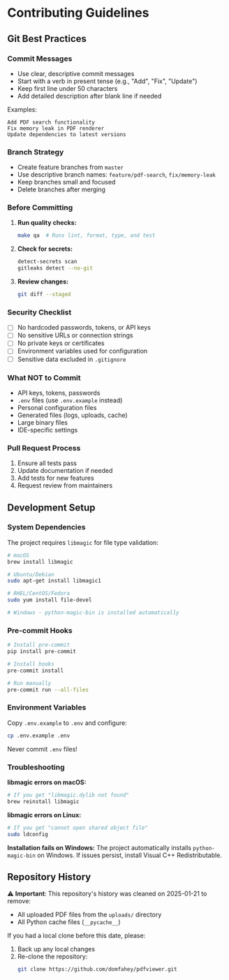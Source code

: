 # Contributing Guidelines

## Git Best Practices

### Commit Messages
- Use clear, descriptive commit messages
- Start with a verb in present tense (e.g., "Add", "Fix", "Update")
- Keep first line under 50 characters
- Add detailed description after blank line if needed

Examples:
```
Add PDF search functionality
Fix memory leak in PDF renderer
Update dependencies to latest versions
```

### Branch Strategy
- Create feature branches from `master`
- Use descriptive branch names: `feature/pdf-search`, `fix/memory-leak`
- Keep branches small and focused
- Delete branches after merging

### Before Committing

1. **Run quality checks:**
   ```bash
   make qa  # Runs lint, format, type, and test
   ```

2. **Check for secrets:**
   ```bash
   detect-secrets scan
   gitleaks detect --no-git
   ```

3. **Review changes:**
   ```bash
   git diff --staged
   ```

### Security Checklist
- [ ] No hardcoded passwords, tokens, or API keys
- [ ] No sensitive URLs or connection strings
- [ ] No private keys or certificates
- [ ] Environment variables used for configuration
- [ ] Sensitive data excluded in `.gitignore`

### What NOT to Commit
- API keys, tokens, passwords
- `.env` files (use `.env.example` instead)
- Personal configuration files
- Generated files (logs, uploads, cache)
- Large binary files
- IDE-specific settings

### Pull Request Process
1. Ensure all tests pass
2. Update documentation if needed
3. Add tests for new features
4. Request review from maintainers

## Development Setup

### System Dependencies

The project requires `libmagic` for file type validation:

```bash
# macOS
brew install libmagic

# Ubuntu/Debian
sudo apt-get install libmagic1

# RHEL/CentOS/Fedora
sudo yum install file-devel

# Windows - python-magic-bin is installed automatically
```

### Pre-commit Hooks
```bash
# Install pre-commit
pip install pre-commit

# Install hooks
pre-commit install

# Run manually
pre-commit run --all-files
```

### Environment Variables
Copy `.env.example` to `.env` and configure:
```bash
cp .env.example .env
```

Never commit `.env` files!

### Troubleshooting

**libmagic errors on macOS:**
```bash
# If you get "libmagic.dylib not found"
brew reinstall libmagic
```

**libmagic errors on Linux:**
```bash
# If you get "cannot open shared object file"
sudo ldconfig
```

**Installation fails on Windows:**
The project automatically installs `python-magic-bin` on Windows.
If issues persist, install Visual C++ Redistributable.

## Repository History

⚠️ **Important**: This repository's history was cleaned on 2025-01-21 to remove:
- All uploaded PDF files from the `uploads/` directory
- All Python cache files (`__pycache__`)

If you had a local clone before this date, please:
1. Back up any local changes
2. Re-clone the repository:
   ```bash
   git clone https://github.com/domfahey/pdfviewer.git
   ```